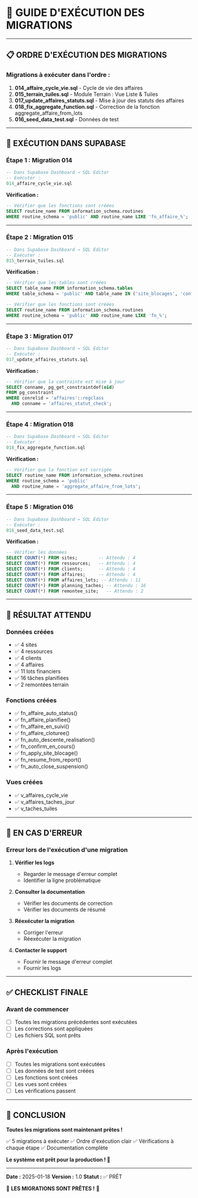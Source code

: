 # 🚀 GUIDE D'EXÉCUTION DES MIGRATIONS

---

## 📋 ORDRE D'EXÉCUTION DES MIGRATIONS

### Migrations à exécuter dans l'ordre :

1. **014_affaire_cycle_vie.sql** - Cycle de vie des affaires
2. **015_terrain_tuiles.sql** - Module Terrain : Vue Liste & Tuiles
3. **017_update_affaires_statuts.sql** - Mise à jour des statuts des affaires
4. **018_fix_aggregate_function.sql** - Correction de la fonction aggregate_affaire_from_lots
5. **016_seed_data_test.sql** - Données de test

---

## 🔧 EXÉCUTION DANS SUPABASE

### Étape 1 : Migration 014
```sql
-- Dans Supabase Dashboard → SQL Editor
-- Exécuter :
014_affaire_cycle_vie.sql
```

**Vérification :**
```sql
-- Vérifier que les fonctions sont créées
SELECT routine_name FROM information_schema.routines 
WHERE routine_schema = 'public' AND routine_name LIKE 'fn_affaire_%';
```

---

### Étape 2 : Migration 015
```sql
-- Dans Supabase Dashboard → SQL Editor
-- Exécuter :
015_terrain_tuiles.sql
```

**Vérification :**
```sql
-- Vérifier que les tables sont créées
SELECT table_name FROM information_schema.tables 
WHERE table_schema = 'public' AND table_name IN ('site_blocages', 'confirmation_queue');

-- Vérifier que les fonctions sont créées
SELECT routine_name FROM information_schema.routines 
WHERE routine_schema = 'public' AND routine_name LIKE 'fn_%';
```

---

### Étape 3 : Migration 017
```sql
-- Dans Supabase Dashboard → SQL Editor
-- Exécuter :
017_update_affaires_statuts.sql
```

**Vérification :**
```sql
-- Vérifier que la contrainte est mise à jour
SELECT conname, pg_get_constraintdef(oid) 
FROM pg_constraint 
WHERE conrelid = 'affaires'::regclass 
  AND conname = 'affaires_statut_check';
```

---

### Étape 4 : Migration 018
```sql
-- Dans Supabase Dashboard → SQL Editor
-- Exécuter :
018_fix_aggregate_function.sql
```

**Vérification :**
```sql
-- Vérifier que la fonction est corrigée
SELECT routine_name FROM information_schema.routines 
WHERE routine_schema = 'public' 
  AND routine_name = 'aggregate_affaire_from_lots';
```

---

### Étape 5 : Migration 016
```sql
-- Dans Supabase Dashboard → SQL Editor
-- Exécuter :
016_seed_data_test.sql
```

**Vérification :**
```sql
-- Vérifier les données
SELECT COUNT(*) FROM sites;        -- Attendu : 4
SELECT COUNT(*) FROM ressources;   -- Attendu : 4
SELECT COUNT(*) FROM clients;      -- Attendu : 4
SELECT COUNT(*) FROM affaires;     -- Attendu : 4
SELECT COUNT(*) FROM affaires_lots; -- Attendu : 11
SELECT COUNT(*) FROM planning_taches; -- Attendu : 16
SELECT COUNT(*) FROM remontee_site;   -- Attendu : 2
```

---

## 🎯 RÉSULTAT ATTENDU

### Données créées
- ✅ 4 sites
- ✅ 4 ressources
- ✅ 4 clients
- ✅ 4 affaires
- ✅ 11 lots financiers
- ✅ 16 tâches planifiées
- ✅ 2 remontées terrain

### Fonctions créées
- ✅ fn_affaire_auto_status()
- ✅ fn_affaire_planifiee()
- ✅ fn_affaire_en_suivi()
- ✅ fn_affaire_cloturee()
- ✅ fn_auto_descente_realisation()
- ✅ fn_confirm_en_cours()
- ✅ fn_apply_site_blocage()
- ✅ fn_resume_from_report()
- ✅ fn_auto_close_suspension()

### Vues créées
- ✅ v_affaires_cycle_vie
- ✅ v_affaires_taches_jour
- ✅ v_taches_tuiles

---

## 🚨 EN CAS D'ERREUR

### Erreur lors de l'exécution d'une migration

1. **Vérifier les logs**
   - Regarder le message d'erreur complet
   - Identifier la ligne problématique

2. **Consulter la documentation**
   - Vérifier les documents de correction
   - Vérifier les documents de résumé

3. **Réexécuter la migration**
   - Corriger l'erreur
   - Réexécuter la migration

4. **Contacter le support**
   - Fournir le message d'erreur complet
   - Fournir les logs

---

## ✅ CHECKLIST FINALE

### Avant de commencer
- [ ] Toutes les migrations précédentes sont exécutées
- [ ] Les corrections sont appliquées
- [ ] Les fichiers SQL sont prêts

### Après l'exécution
- [ ] Toutes les migrations sont exécutées
- [ ] Les données de test sont créées
- [ ] Les fonctions sont créées
- [ ] Les vues sont créées
- [ ] Les vérifications passent

---

## 🎉 CONCLUSION

**Toutes les migrations sont maintenant prêtes !**

✅ 5 migrations à exécuter
✅ Ordre d'exécution clair
✅ Vérifications à chaque étape
✅ Documentation complète

**Le système est prêt pour la production ! 🚀**

---

**Date :** 2025-01-18
**Version :** 1.0
**Statut :** ✅ PRÊT

🎉 **LES MIGRATIONS SONT PRÊTES !** 🎉

